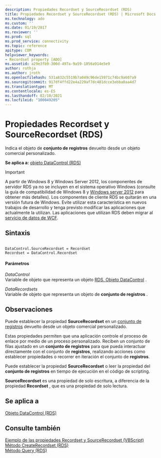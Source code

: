```yaml
---
description: Propiedades Recordset y SourceRecordset (RDS)
title: Propiedades Recordset y SourceRecordset (RDS) | Microsoft Docs
ms.technology: ado
ms.custom: ''
ms.date: 01/19/2017
ms.reviewer: ''
ms.prod: sql
ms.prod_service: connectivity
ms.topic: reference
apitype: COM
helpviewer_keywords:
- Recordset property [ADO]
ms.assetid: a29e3fb9-306d-497a-9a59-1856a914e5e9
author: rothja
ms.author: jroth
ms.openlocfilehash: 531a832c5519b7a049c96de15971c74bc9a607a9
ms.sourcegitcommit: 917df4ffd22e4a229af7dc481dcce3ebba0aa4d7
ms.translationtype: MT
ms.contentlocale: es-ES
ms.lasthandoff: 02/10/2021
ms.locfileid: "100049205"
---
```

# <a name="recordset-sourcerecordset-properties-rds"></a>Propiedades Recordset y SourceRecordset (RDS)
Indica el objeto de **conjunto de registros** devuelto desde un objeto comercial personalizado.  
  
 **Se aplica a:** [objeto DataControl (RDS)](./datacontrol-object-rds.md)  
  
> [!IMPORTANT]
>  A partir de Windows 8 y Windows Server 2012, los componentes de servidor RDS ya no se incluyen en el sistema operativo Windows (consulte la guía de compatibilidad de Windows 8 y [Windows server 2012](https://www.microsoft.com/download/details.aspx?id=27416) para obtener más detalles). Los componentes de cliente RDS se quitarán en una versión futura de Windows. Evite utilizar esta característica en nuevos trabajos de desarrollo y tenga previsto modificar las aplicaciones que actualmente la utilizan. Las aplicaciones que utilizan RDS deben migrar al [servicio de datos de WCF](/dotnet/framework/wcf/).  
  
## <a name="syntax"></a>Sintaxis  
  
```  
  
DataControl.SourceRecordset = Recordset  
Recordset = DataControl.Recordset   
```  
  
#### <a name="parameters"></a>Parámetros  
 *DataControl*  
 Variable de objeto que representa un objeto [RDS. Objeto DataControl](./datacontrol-object-rds.md) .  
  
 *DataRecordsets*  
 Variable de objeto que representa un objeto de **conjunto de registros** .  
  
## <a name="remarks"></a>Observaciones  
 Puede establecer la propiedad **SourceRecordset** en un [conjunto de registros](../ado-api/recordset-object-ado.md) devuelto desde un objeto comercial personalizado.  
  
 Estas propiedades permiten que una aplicación controle el proceso de enlace por medio de un proceso personalizado. Reciben un conjunto de filas ajustado en un **conjunto de registros** para que pueda interactuar directamente con el conjunto de **registros**, realizando acciones como establecer propiedades o recorrer en iteración el conjunto de **registros**.  
  
 Puede establecer la propiedad **SourceRecordset** o leer la propiedad del **conjunto de registros** en tiempo de ejecución en el código de scripting.  
  
 **SourceRecordset** es una propiedad de solo escritura, a diferencia de la propiedad **Recordset** , que es una propiedad de solo lectura.  
  
## <a name="applies-to"></a>Se aplica a  
 [Objeto DataControl (RDS)](./datacontrol-object-rds.md)  
  
## <a name="see-also"></a>Consulte también  
 [Ejemplo de las propiedades Recordset y SourceRecordset (VBScript)](./recordset-and-sourcerecordset-properties-example-vbscript.md)   
 [Método CreateRecordset (RDS)](./createrecordset-method-rds.md)   
 [Método Query (RDS)](./query-method-rds.md)